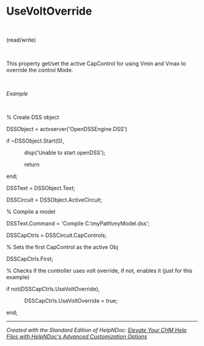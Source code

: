 # UseVoltOverride

&nbsp;

(read/write)

&nbsp;

This property get/set the active CapControl for using Vmin and Vmax to override the control Mode.

&nbsp;

*Example*

&nbsp;

% Create DSS object

DSSObject = actxserver('OpenDSSEngine.DSS')

if ~DSSObject.Start(0),

&nbsp; &nbsp; &nbsp; &nbsp; &nbsp; &nbsp; disp('Unable to start openDSS');

&nbsp; &nbsp; &nbsp; &nbsp; &nbsp; &nbsp; return

end;

DSSText = DSSObject.Text;

DSSCircuit = DSSObject.ActiveCircuit;

% Compile a model &nbsp; &nbsp;

DSSText.Command = 'Compile C:\\myPath\\myModel.dss';

DSSCapCtrls = DSSCircuit.CapControls;

% Sets the first CapControl as the active Obj

DSSCapCtrls.First;

% Checks if the controller uses volt override, if not, enables it (just for this example)

if not(DSSCapCtrls.UseVoltOverride),

&nbsp; &nbsp; &nbsp; &nbsp; &nbsp; &nbsp; DSSCapCtrls.UseVoltOverride = true;

end;


***
_Created with the Standard Edition of HelpNDoc: [Elevate Your CHM Help Files with HelpNDoc's Advanced Customization Options](<https://www.helpndoc.com/feature-tour/create-chm-help-files/>)_
